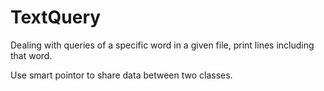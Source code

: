 # TextQuery
Dealing with queries of a specific word in a given file, print lines including that word.

Use smart pointor to share data between two classes.
